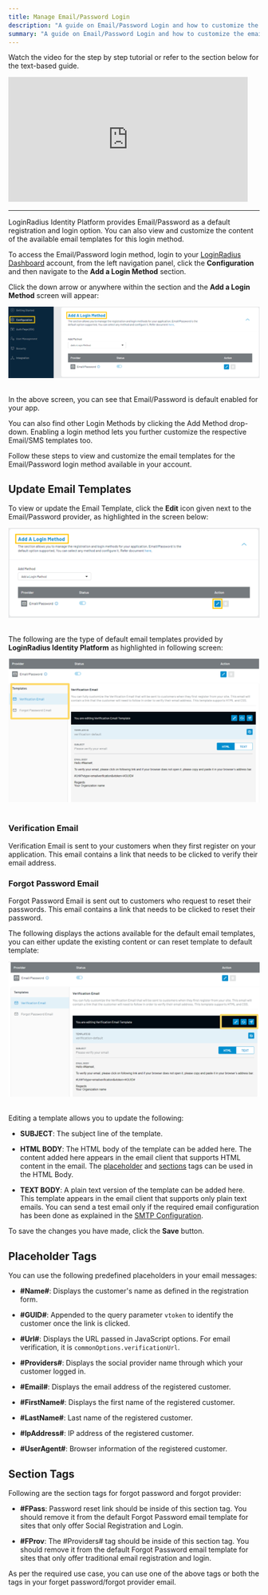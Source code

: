 ```yaml
---
title: Manage Email/Password Login
description: "A guide on Email/Password Login and how to customize the email templates available in your account."
summary: "A guide on Email/Password Login and how to customize the email templates available in your account."
---
```


Watch the video for the step by step tutorial or refer to the section below for the text-based guide.

<iframe width="480" height="250" src="https://www.youtube.com/embed/kHbXGqUNv-E" frameborder="0" allow="accelerometer; autoplay; clipboard-write; encrypted-media; gyroscope; picture-in-picture" allowfullscreen></iframe>

<hr/>

LoginRadius Identity Platform provides Email/Password as a default registration and login option. You can also view and customize the content of the available email templates for this login method. 


To access the Email/Password login method, login to your [LoginRadius Dashboard](https://dashboard.loginradius.com/dashboard) account, from the left navigation panel, click the **Configuration** and then navigate to the **Add a Login Method** section. 

Click the down arrow or anywhere within the section and the **Add a Login Method** screen will appear:

<div style="text-align:center">
  <img src="../assets/howto/implement-social-login/login-methods.png" alt="Login Methods" />
</div>
<br/>


In the above screen, you can see that Email/Password is default enabled for your app. 

You can also find other Login Methods by clicking the Add Method drop-down. Enabling a login method lets you further customize the respective Email/SMS templates too. 

Follow these steps to view and customize the email templates for the Email/Password login method available in your account.

## Update Email Templates

To view or update the Email Template, click the **Edit** icon given next to the Email/Password provider, as highlighted in the screen below:

<div style="text-align:center">
  <img src="../assets/howto/manage-email-password-login/edit-login.png" alt="login_methods" />
</div>
<br/>

The following are the type of default email templates provided by **LoginRadius Identity Platform** as highlighted in following screen:

<div style="text-align:center">
  <img src="../assets/howto/manage-email-password-login/email-template.png" alt="Email Templates" />
</div>
<br/>

### Verification Email

Verification Email is sent to your customers when they first register on your application. This email contains a link that needs to be clicked to verify their email address.

### Forgot Password Email
 
Forgot Password Email is sent out to customers who request to reset their passwords. This email contains a link that needs to be clicked to reset their password.


The following displays the actions available for the default email templates, you can either update the existing content or can reset template to default template:

<div style="text-align:center">
  <img src="../assets/howto/manage-email-password-login/edit-template-content.png" alt="Email Templates" />
</div>
<br/>

Editing a template allows you to update the following:

 - **SUBJECT**: The subject line of the template.

 - **HTML BODY**: The HTML body of the template can be added here. The content added here appears in the email client that supports HTML content in the email. The [placeholder](#placeholder-tags) and [sections](#section-tags) tags can be used in the HTML Body.
 

 - **TEXT BODY**: A plain text version of the template can be added here. This template appears in the email client that supports only plain text emails. You can send a test email only if the required email configuration has been done as explained in the [SMTP Configuration](/howto/manage-communication-settings/).

To save the changes you have made, click the **Save** button.

## Placeholder Tags

  You  can use the following predefined placeholders in your email messages:

  - **#Name#**: Displays the customer's name as defined in the registration form.
  - **#GUID#**: Appended to the query parameter `vtoken` to identify the customer once the link is clicked.
  - **#Url#**: Displays the URL passed in JavaScript options. For email verification, it is `commonOptions.verificationUrl`.

  - **#Providers#**: Displays the social provider name through which your customer logged in.
  - **#Email#**: Displays the email address of the registered customer.
  - **#FirstName#**: Displays the first name of the registered customer.
  - **#LastName#**: Last name of the registered customer.
  - **#IpAddress#**: IP address of the registered customer.
  - **#UserAgent#**: Browser information of the registered customer.

## Section Tags

Following are the section tags for forgot password and forgot provider:

 - **#FPass**: Password reset link should be inside of this section tag. You should remove it from the default Forgot Password email template for sites that only offer Social Registration and Login.

 - **#FProv**: The #Providers# tag should be inside of this section tag. You should remove it from the default Forgot Password email template for sites that only offer traditional email registration and login.

As per the required use case, you can use one of the above tags or both the tags in your forget password/forgot provider email.